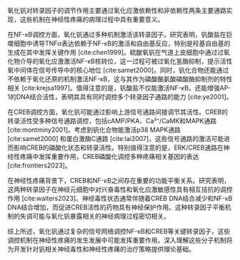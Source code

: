 氧化钒对转录因子的调节作用主要通过氧化应激依赖性和非依赖性两条主要通路实现，这些机制在神经性疼痛的病理过程中具有重要意义。

在NF-κB调控方面，氧化钒通过多种机制激活该转录因子。研究表明，钒酸盐在巨噬细胞中诱导TNFα表达依赖于NF-κB的激活和自由基反应，特别是羟基自由基的生成在其中发挥关键作用 [cite:chen1999]。硫酸氧钒在气道上皮细胞中通过过氧化物介导的氧化应激激活NF-κB核转位，这一过程可被过氧化氢酶抑制，提示活性氧中间体在信号传导中的核心地位 [cite:samet2000]。同时，钒化合物还能通过不依赖于氧化还原的机制激活NF-κB，这与其作为磷酸酪氨酸磷酸酶抑制剂的特性相关 [cite:krejsa1997]。值得注意的是，钒酸盐不仅能激活NF-κB，还能增强AP-1的DNA结合活性，表明其具有同时调控多个转录因子通路的能力 [cite:ye2001]。

在CREB调控方面，氧化钒可能通过影响上游信号通路间接调节其活性。CREB的转录活性受多种信号通路调控，包括cAMP/PKA、Ca²⁺/CaMK和MAPK通路 [cite:montminy2001]。考虑到钒化合物能激活p38 MAPK通路 [cite:samet2000] 和蛋白激酶C通路 [cite:lai2007]，这些信号通路的激活可能进而影响CREB的磷酸化状态和转录活性。特别值得注意的是，ERK/CREB通路在神经性疼痛中发挥重要作用，CREB磷酸化调控多种疼痛相关基因的表达 [cite:frontiers2023]。

在神经性疼痛背景下，CREB和NF-κB之间存在重要的功能平衡关系。研究表明，这两种转录因子在神经元细胞中对兴奋毒性和氧化应激敏感性具有相互拮抗的调控作用 [cite:walters2023]。神经毒性状态通常伴随着CREB DNA结合减少和NF-κB DNA结合增加，而促进CREB活性的药物具有神经保护作用。这种转录因子平衡机制的失调可能与氧化钒暴露相关的神经病理过程密切相关。

综上所述，氧化钒通过复杂的信号网络调控NF-κB和CREB等关键转录因子，这些调控机制在神经性疼痛的发生发展中可能发挥重要作用。深入理解这些分子机制将为开发针对钒相关神经毒性和神经性疼痛的治疗策略提供理论基础。